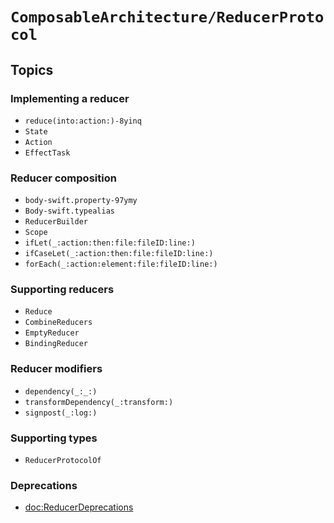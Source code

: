 # ``ComposableArchitecture/ReducerProtocol``

## Topics

### Implementing a reducer

- ``reduce(into:action:)-8yinq``
- ``State``
- ``Action``
- ``EffectTask``

### Reducer composition

- ``body-swift.property-97ymy``
- ``Body-swift.typealias``
- ``ReducerBuilder``
- ``Scope``
- ``ifLet(_:action:then:file:fileID:line:)``
- ``ifCaseLet(_:action:then:file:fileID:line:)``
- ``forEach(_:action:element:file:fileID:line:)``

### Supporting reducers

- ``Reduce``
- ``CombineReducers``
- ``EmptyReducer``
- ``BindingReducer``

### Reducer modifiers

- ``dependency(_:_:)``
- ``transformDependency(_:transform:)``
- ``signpost(_:log:)``

### Supporting types

- ``ReducerProtocolOf``

### Deprecations

- <doc:ReducerDeprecations>
